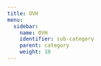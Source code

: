 ```yaml
---
title: OVH
menu:
  sidebar:
    name: OVH
    identifier: sub-category
    parent: category
    weight: 10
---
```

